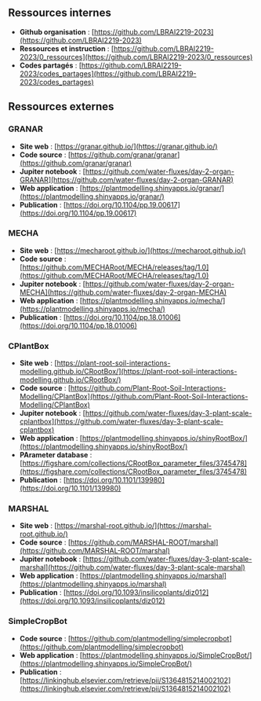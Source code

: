 

## Ressources internes

- **Github organisation** : [https://github.com/LBRAI2219-2023](https://github.com/LBRAI2219-2023)
- **Ressources et instruction** : [https://github.com/LBRAI2219-2023/0_ressources](https://github.com/LBRAI2219-2023/0_ressources)
- **Codes partagés** : [https://github.com/LBRAI2219-2023/codes_partages](https://github.com/LBRAI2219-2023/codes_partages)

## Ressources externes

### GRANAR

- **Site web** : [https://granar.github.io/](https://granar.github.io/)
- **Code source** : [https://github.com/granar/granar](https://github.com/granar/granar)
- **Jupiter notebook** : [https://github.com/water-fluxes/day-2-organ-GRANAR](https://github.com/water-fluxes/day-2-organ-GRANAR)
- **Web application** : [https://plantmodelling.shinyapps.io/granar/](https://plantmodelling.shinyapps.io/granar/)
- **Publication** : [https://doi.org/10.1104/pp.19.00617](https://doi.org/10.1104/pp.19.00617)

### MECHA

- **Site web** : [https://mecharoot.github.io/](https://mecharoot.github.io/)
- **Code source** : [https://github.com/MECHARoot/MECHA/releases/tag/1.0](https://github.com/MECHARoot/MECHA/releases/tag/1.0)
- **Jupiter notebook** : [https://github.com/water-fluxes/day-2-organ-MECHA](https://github.com/water-fluxes/day-2-organ-MECHA)
- **Web application** : [https://plantmodelling.shinyapps.io/mecha/](https://plantmodelling.shinyapps.io/mecha/)
- **Publication** : [https://doi.org/10.1104/pp.18.01006](https://doi.org/10.1104/pp.18.01006)

### CPlantBox

- **Site web** : [https://plant-root-soil-interactions-modelling.github.io/CRootBox/](https://plant-root-soil-interactions-modelling.github.io/CRootBox/)
- **Code source** : [https://github.com/Plant-Root-Soil-Interactions-Modelling/CPlantBox](https://github.com/Plant-Root-Soil-Interactions-Modelling/CPlantBox)
- **Jupiter notebook** : [https://github.com/water-fluxes/day-3-plant-scale-cplantbox](https://github.com/water-fluxes/day-3-plant-scale-cplantbox)
- **Web application** : [https://plantmodelling.shinyapps.io/shinyRootBox/](https://plantmodelling.shinyapps.io/shinyRootBox/)
- **PArameter database** : [https://figshare.com/collections/CRootBox_parameter_files/3745478](https://figshare.com/collections/CRootBox_parameter_files/3745478)
- **Publication** : [https://doi.org/10.1101/139980](https://doi.org/10.1101/139980)

### MARSHAL

- **Site web** : [https://marshal-root.github.io/](https://marshal-root.github.io/)
- **Code source** : [https://github.com/MARSHAL-ROOT/marshal](https://github.com/MARSHAL-ROOT/marshal)
- **Jupiter notebook** : [https://github.com/water-fluxes/day-3-plant-scale-marshal](https://github.com/water-fluxes/day-3-plant-scale-marshal)
- **Web application** : [https://plantmodelling.shinyapps.io/marshal](https://plantmodelling.shinyapps.io/marshal)
- **Publication** : [https://doi.org/10.1093/insilicoplants/diz012](https://doi.org/10.1093/insilicoplants/diz012)

### SimpleCropBot

- **Code source** : [https://github.com/plantmodelling/simplecropbot](https://github.com/plantmodelling/simplecropbot)
- **Web application** : [https://plantmodelling.shinyapps.io/SimpleCropBot/](https://plantmodelling.shinyapps.io/SimpleCropBot/)
- **Publication** : [https://linkinghub.elsevier.com/retrieve/pii/S1364815214002102](https://linkinghub.elsevier.com/retrieve/pii/S1364815214002102)



